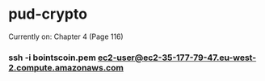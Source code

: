 # pud-crypto

Currently on: Chapter 4 (Page 116)

### ssh -i bointscoin.pem ec2-user@ec2-35-177-79-47.eu-west-2.compute.amazonaws.com